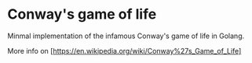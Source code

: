 Conway's game of life
=====================

Minmal implementation of the infamous
Conway's game of life in Golang.

More info on
[https://en.wikipedia.org/wiki/Conway%27s_Game_of_Life]


